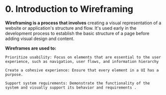 # 0. Introduction to Wireframing #


**Wireframing is a process that involves**   creating a visual representation of a website or application's structure and flow. It's used early in the development process to establish the basic structure of a page before adding visual design and content. 

**Wireframes are used to:**

    Prioritize usability: Focus on elements that are essential to the user experience, such as navigation, user flows, and information hierarchy 

    Create a cohesive experience: Ensure that every element in a UI has a purpose.

    Support system requirements: Demonstrate the functionality of the system and visually support its behavior and requirements .



